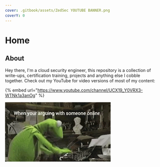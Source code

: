 ```yaml
---
cover: .gitbook/assets/ZedSec YOUTUBE BANNER.png
coverY: 0
---
```


# Home

## About

Hey there, I'm a cloud security engineer, this repository is a collection of write-ups, certification training, projects and anything else I cobble together. Check out my YouTube for video versions of most of my content:

{% embed url="https://www.youtube.com/channel/UCX19_Y0VRX3-WTNk1a3anOg" %}

<img src=".gitbook/assets/image (1) (1) (1).png" alt="" data-size="original">
